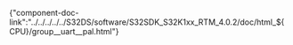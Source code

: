 {"component-doc-link":"../../../../../S32DS/software/S32SDK_S32K1xx_RTM_4.0.2/doc/html_${CPU}/group__uart__pal.html"}
